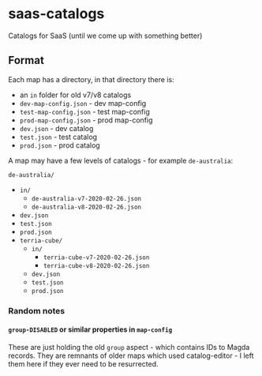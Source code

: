 # saas-catalogs

Catalogs for SaaS (until we come up with something better)

## Format

Each map has a directory, in that directory there is:

- an `in` folder for old v7/v8 catalogs
- `dev-map-config.json` - dev map-config
- `test-map-config.json` - test map-config
- `prod-map-config.json` - prod map-config
- `dev.json` - dev catalog
- `test.json` - test catalog
- `prod.json` - prod catalog

A map may have a few levels of catalogs - for example `de-australia`:

`de-australia/`

- `in/`
  - `de-australia-v7-2020-02-26.json`
  - `de-australia-v8-2020-02-26.json`
- `dev.json`
- `test.json`
- `prod.json`
- `terria-cube/`
  - `in/`
    - `terria-cube-v7-2020-02-26.json`
    - `terria-cube-v8-2020-02-26.json`
  - `dev.json`
  - `test.json`
  - `prod.json`

### Random notes

#### `group-DISABLED` or similar properties in `map-config`

These are just holding the old `group` aspect - which contains IDs to Magda records. They are remnants of older maps which used catalog-editor - I left them here if they ever need to be resurrected.
